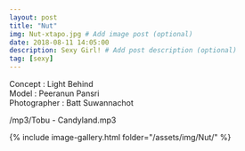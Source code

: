 ```yaml
---
layout: post
title: "Nut"
img: Nut-xtapo.jpg # Add image post (optional)
date: 2018-08-11 14:05:00
description: Sexy Girl! # Add post description (optional)
tag: [sexy]
---
```

Concept : Light Behind  
Model : Peeranun Pansri  
Photographer : Batt Suwannachot                 

/mp3/Tobu - Candyland.mp3

{% include image-gallery.html folder="/assets/img/Nut/" %}
